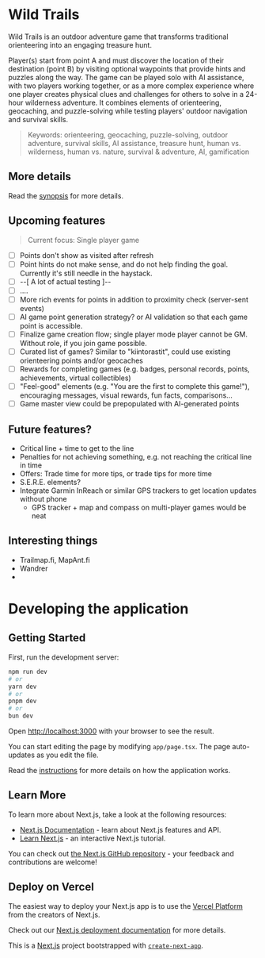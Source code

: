 # Wild Trails

Wild Trails is an outdoor adventure game that transforms traditional orienteering into an engaging treasure hunt.

Player(s) start from point A and must discover the location of their destination (point B) by visiting optional waypoints that provide hints and puzzles along the way. The game can be played solo with AI assistance, with two players working together, or as a more complex experience where one player creates physical clues and challenges for others to solve in a 24-hour wilderness adventure. It combines elements of orienteering, geocaching, and puzzle-solving while testing players' outdoor navigation and survival skills.

> Keywords: orienteering, geocaching, puzzle-solving, outdoor adventure, survival skills, AI assistance, treasure hunt, human vs. wilderness,
> human vs. nature, survival & adventure, AI, gamification

## More details

Read the [synopsis](./synopsis.md) for more details.

## Upcoming features

> Current focus: Single player game

- [ ] Points don't show as visited after refresh
- [ ] Point hints do not make sense, and do not help finding the goal. Currently it's still needle in the haystack.
- [ ]   --[ A lot of actual testing ]--
- [ ]   ....
- [ ] More rich events for points in addition to proximity check (server-sent events)
- [ ] AI game point generation strategy? or AI validation so that each game point is accessible.
- [ ] Finalize game creation flow; single player mode player cannot be GM. Without role, if you join game possible.
- [ ] Curated list of games? Similar to "kiintorastit", could use existing orienteering points and/or geocaches
- [ ] Rewards for completing games (e.g. badges, personal records, points, achievements, virtual collectibles)
- [ ] "Feel-good" elements (e.g. "You are the first to complete this game!"), encouraging messages, visual rewards, fun facts, comparisons...
- [ ] Game master view could be prepopulated with AI-generated points

## Future features?
 - Critical line + time to get to the line
 - Penalties for not achieving something, e.g. not reaching the critical line in time
 - Offers: Trade time for more tips, or trade tips for more time
 - S.E.R.E. elements?
 - Integrate Garmin InReach or similar GPS trackers to get location updates without phone
   - GPS tracker + map and compass on multi-player games would be neat

## Interesting things
 - Trailmap.fi, MapAnt.fi
 - Wandrer
 - 

# Developing the application

## Getting Started

First, run the development server:

```bash
npm run dev
# or
yarn dev
# or
pnpm dev
# or
bun dev
```

Open [http://localhost:3000](http://localhost:3000) with your browser to see the result.

You can start editing the page by modifying `app/page.tsx`. The page auto-updates as you edit the file.

Read the [instructions](./docs/instructions.md) for more details on how the application works.

## Learn More

To learn more about Next.js, take a look at the following resources:

- [Next.js Documentation](https://nextjs.org/docs) - learn about Next.js features and API.
- [Learn Next.js](https://nextjs.org/learn) - an interactive Next.js tutorial.

You can check out [the Next.js GitHub repository](https://github.com/vercel/next.js) - your feedback and contributions are welcome!

## Deploy on Vercel

The easiest way to deploy your Next.js app is to use the [Vercel Platform](https://vercel.com/new?utm_medium=default-template&filter=next.js&utm_source=create-next-app&utm_campaign=create-next-app-readme) from the creators of Next.js.

Check out our [Next.js deployment documentation](https://nextjs.org/docs/app/building-your-application/deploying) for more details.

This is a [Next.js](https://nextjs.org) project bootstrapped with [`create-next-app`](https://nextjs.org/docs/app/api-reference/cli/create-next-app).